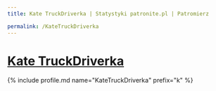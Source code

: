 ```yaml
---
title: Kate TruckDriverka | Statystyki patronite.pl | Patromierz

permalink: /KateTruckDriverka
---
```


# [Kate TruckDriverka](https://patronite.pl/KateTruckDriverka)

{% include profile.md name="KateTruckDriverka" prefix="k" %}
